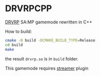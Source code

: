 # DRVRPCPP

[DRVRP](https://github.com/hugebrain16/drvrp) SA:MP gamemode rewritten in C++

How to build:

```sh
cmake -B build -DCMAKE_BUILD_TYPE=Release
cd build
make
```

the result `drvrp.so` is in `build` folder.

This gamemode requires [streamer](https://github.com/samp-incognito/samp-streamer-plugin) plugin
